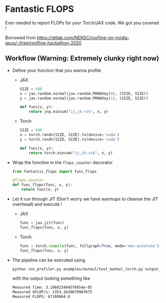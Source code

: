 # Fantastic FLOPS

Ever needed to report FLOPs for your Torch/JAX code. We got you covered !

Borrowed from https://gitlab.com/NERSC/roofline-on-nvidia-gpus/-/tree/roofline-hackathon-2020

## Workflow (Warning: Extremely clunky right now)

- Define your function that you wanna profile

    - JAX
        ```python
        SIZE = 500
        x = jax.random.normal(jax.random.PRNGKey(0), (SIZE, SIZE))
        y = jax.random.normal(jax.random.PRNGKey(1), (SIZE, SIZE))

        def func(x, y):
            return jnp.einsum("ij,jk->ik", x, y)
        ```

    - Torch
        ```python
        SIZE = 500
        x = torch.randn(SIZE, SIZE).to(device='cuda')
        y = torch.randn(SIZE, SIZE).to(device='cuda')

        def func(x, y):
            return torch.einsum("ij,jk->ik", x, y)
        ```

- Wrap the function in the `flops_counter` decorator
    
    ```python
    from fantastic_flops import func_flops

    @flops_counter
    def func_flops(func, x, y):
        return func(x, y)
    ```

- Let it run through JIT (Don't worry we have warmups to cleanse the JIT overhead) and execute !
    - JAX
        ```python
        func = jax.jit(func)
        func_flops(func, x, y)
        ```

    - Torch
        ```python
        func = torch.compile(func, fullgraph=True, mode='max-autotune')
        func_flops(func, x, y)
        ```

- The pipeline can be executed using
    ```bash
    python run_profiler.py examples/matmul/test_matmul_torch.py output_matmul.csv && python postprocess.py output_matmul.csv
    ```
  with the output looking something like

  ```bash
  Measured Time: 3.196823494576654e-05
  Measured GFLOP/s: 2353.1630879907675
  Measured FLOPS: 67108864.0
  ```

